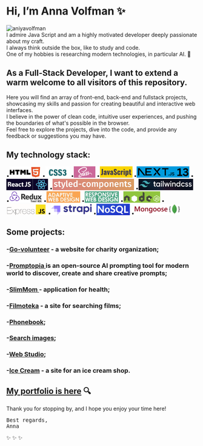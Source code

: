 # Hi, I’m Anna Volfman ✨

![aniyavolfman](/images/gifmaker_me.gif)
<br>I admire Java Script and am a highly motivated developer deeply passionate about my craft.
<br> I always think outside the box, like to study and code.
<br>
One of my hobbies is researching modern technologies, in particular AI. 🤖

## As a Full-Stack Developer, I want to extend a warm welcome to all visitors of this repository.

Here you will find an array of front-end, back-end and fullstack projects, showcasing my skills and passion for creating beautiful and interactive web interfaces. <br>
I believe in the power of clean code, intuitive user experiences, and pushing the boundaries of what's possible in the browser.
<br>
Feel free to explore the projects, dive into the code, and provide any feedback or suggestions you may have.

## My technology stack:

•<img src="/src/images/w3_html5-ar21.png" height="30">
•<img src="/src/images/CSS3-Interview-Questions-1.jpg" height="30">
•<img src="/src/images/sass.png" height="30">
•<img src="/src/images/java-script.jpg" height="30">
•<img src="/src/images/1_jvXSiyAs8vZgT1PFV-bPQQ.png" height="30">
•<img src="/src/images/reactjs-2.png" height="30">
•<img src="/src/images/meta.png" height="30">
•<img src="/src/images/8e909c88-4e83-4af4-b5b2-4a50a9b571f7-cover.png" height="30">
•<img src="/src/images/1683961037831.png" height="30">
•<img src="/src/images/завантаження2.jpg" height="30">
•<img src="/src/images/завантаження.jpg" height="30">
•<img src="/src/images/1_mp91A9RzagntGGjBnwu4Yw.png" height="30">
•<img src="/src/images/beginners-guide-to-using-express-js-and-node-js-framework.png" height="30">
•<img src="/src/images/strapi.jpg" height="30">
•<img src="/src/images/1_-5w8bX-XiOtwdmhQ2W7_TA.png" height="30">
•<img src="/src/images/1_acfAKaDI7uv5GyFnJmiPhA.png" height="30">

## Some projects:

### -[Go-volunteer](https://www.go-volonteer.in.ua/) - a website for charity organization;

### -[Promptopia ](https://promptopia-eight-sigma.vercel.app/) is an open-source AI prompting tool for modern world to discover, create and share creative prompts;

### -[SlimMom ](https://aniyavolfman.github.io/health-app-project/)- application for health;

### -[Filmoteka](https://aniyavolfman.github.io/filmoteka/) - a site for searching films;

### -[Phonebook](https://aniyavolfman.github.io/goit-react-hw-08-phonebook/);

### -[Search images](https://aniyavolfman.github.io/search-images/);

### -[Web Studio](https://aniyavolfman.github.io/goit-markup-hw-08/index.html);

### -[Ice Cream](https://aniyavolfman.github.io/team-project-scss/) - a site for an ice cream shop.

## [My portfolio is here](https://aniyavolfman.github.io/portfolio/) 🔍

Thank you for stopping by, and I hope you enjoy your time here!

<pre>Best regards,
Anna</pre>

✨ ✨ ✨
